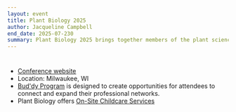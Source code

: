 ```yaml
---
layout: event
title: Plant Biology 2025
author: Jacqueline Campbell
end_date: 2025-07-230
summary: Plant Biology 2025 brings together members of the plant science community.
---
```

<h1 class="uk-heading-divider"></h1>
<ul class="uk-list">
    <li><a href="https://plantbiology.aspb.org/" target="_blank">Conference website</a></li>
    <li>Location: Milwaukee, WI</li>
    <li><a href="https://plantbiology.aspb.org/buddy-program/" target="_blank">Bud'dy Program</a> is designed to create opportunities for attendees to connect and expand their professional networks.   
    <li>Plant Biology offers <a href="https://plantbiology.aspb.org/childcare/" target="_blank">On-Site Childcare Services</a></li>
</ul>
